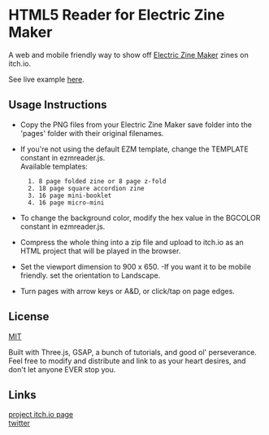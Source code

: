 # HTML5 Reader for Electric Zine Maker

A web and mobile friendly way to show off [Electric Zine Maker](https://alienmelon.itch.io/electric-zine-maker) zines on itch.io.

See live example [here](https://jeremyoduber.itch.io/js-zine).

## Usage Instructions

- Copy the PNG files from your Electric Zine Maker save folder into the 'pages' folder with their original filenames.
- If you're not using the default EZM template, change the TEMPLATE constant in ezmreader.js.  
Available templates:

        1. 8 page folded zine or 8 page z-fold
        2. 18 page square accordion zine 
        3. 16 page mini-booklet
        4. 16 page micro-mini

- To change the background color, modify the hex value in the BGCOLOR constant in ezmreader.js.
- Compress the whole thing into a zip file and upload to itch.io as an HTML project that will be played in the browser.
- Set the viewport dimension to 900 x 650.
-If you want it to be mobile friendly. set the orientation to Landscape.

- Turn pages with arrow keys or A&D, or click/tap on page edges.

## License
[MIT](https://choosealicense.com/licenses/mit/)

Built with Three.js, GSAP, a bunch of tutorials, and good ol' perseverance.  
Feel free to modify and distribute and link to as your heart desires, and don't let anyone EVER stop you.

## Links

[project itch.io page](https://jeremyoduber.itch.io/js-zine)  
[twitter](https://twitter.com/JeremyOduber)  
